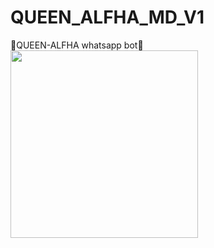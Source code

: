 #  QUEEN_ALFHA_MD_V1
👸QUEEN-ALFHA whatsapp bot👸
<img src="https://i.ibb.co/xgw4Fs6/20241013-212154.jpg" width="300" height="300">
</div>
